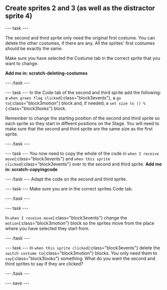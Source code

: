 ## Create sprites 2 and 3 (as well as the distractor sprite 4)

--- task ---

The second and third sprite only need the original first costume. You can delete the other costumes, if there are any. All the sprites' first costumes should be exactly the same.

Make sure you have selected the Costume tab in the correct sprite that you want to change.

**Add me in: scratch-deleting-costumes**

--- /task ---

--- task ---
In the Code tab of the second and third sprite  add the following: a `when green flag clicked`{:class="block3events"}, a `go to`{:class="block3motion"} block and, if needed, a `set size to () %`{:class="block3looks"} block. 

Remember to change the starting position of the second and third sprite so each sprite so they start in diffeent positions on the Stage.
You will need to make sure that the second and third sprite are the same size as the first sprite.

--- /task ---

--- task ---
You now need to copy the whole of the code in `when I receive move`{:class="block3events"} and `when this sprite clicked`{:class="block3events"} over to the second and third sprite.
**Add me in: scratch-copyingcode**

--- /task ---
Adapt the code on the second and third sprite. 

--- task ---
Make sure you are in the correct sprites Code tab.

--- /task ---

--- task ---

In `when I receive move`{:class="block3events"} change the `motion`{:class="block3motion"} block so the sprites move from the place where you have selected they start from.

--- /task ---

--- task ---
In `when this sprite clicked`{:class="block3events"} delete the `switch costume to`{:class="block3motion"} blocks. You only need them to `say`{:class="block3looks"} something. What do you  want the second and third sprites to say if they are clicked?

--- /task ---

--- save ---

